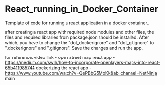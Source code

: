 # React_running_in_Docker_Container
Template of code for running a react application in a docker container..

after creating a react app with required node modules and other files, the files and required libraries from package.json should be installed. After which, you have to change the "dot_dockerignore" and "dot_gitignore" to ".dockerignore" and ".gitignore". Save the changes and run the app.

for reference:
video link - 
open street map react app - https://medium.com/swlh/how-to-incorporate-openlayers-maps-into-react-65b411985744
dockerizing the react app - https://www.youtube.com/watch?v=QePBbG5MoKk&ab_channel=NetNinja
 main
